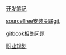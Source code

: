 [开发笔记](./开发笔记.md)

[sourceTree安装关联git](./sourceTree安装关联git.md)

[gitbook相关问题](./gitbook相关问题.md)

[职业规划](./职业规划.md)


